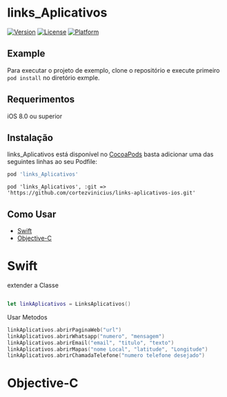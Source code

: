# links_Aplicativos

[![Version](https://img.shields.io/cocoapods/v/links_Aplicativos.svg?style=flat)](https://cocoapods.org/pods/links_Aplicativos)
[![License](https://img.shields.io/cocoapods/l/links_Aplicativos.svg?style=flat)](https://cocoapods.org/pods/links_Aplicativos)
[![Platform](https://img.shields.io/cocoapods/p/links_Aplicativos.svg?style=flat)](https://cocoapods.org/pods/links_Aplicativos)

## Example

Para executar o projeto de exemplo, clone o repositório e execute primeiro `pod install` no diretório exmple.

## Requerimentos

iOS 8.0 ou superior

## Instalação
links_Aplicativos está disponível no [CocoaPods](https://cocoapods.org) basta adicionar uma das seguintes linhas ao seu Podfile:

```ruby
pod 'links_Aplicativos'
```
````
pod 'links_Aplicativos', :git => 'https://github.com/cortezvinicius/links-aplicativos-ios.git'
````

## Como Usar


  * [Swift](#swift)
  * [Objective-C](#Objective-C)


# Swift


extender a Classe
````Swift

let linkAplicativos = LinksAplicativos()

````
Usar Metodos
````Swift
linkAplicativos.abrirPaginaWeb("url")
linkAplicativos.abrirWhatsapp("numero", "mensagem")
linkAplicativos.abrirEmail("email", "titulo", "texto")
linkAplicativos.abrirMapas("nome Local", "latitude", "Longitude")
linkAplicativos.abrirChamadaTelefone("numero telefone desejado")
````
# Objective-C
